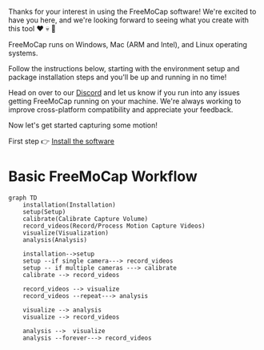

Thanks for your interest in using the FreeMoCap software! We're excited to have you here, and we're looking forward to seeing what you create with this tool :heart: :skull: :wave:

FreeMoCap runs on Windows, Mac (ARM and Intel), and Linux operating systems.

Follow the instructions below, starting with the environment setup and package installation steps and you'll be up and running in no time! 

Head on over to our [Discord](https://discord.gg/j76UGWfEeA) and let us know if you run into any issues getting FreeMoCap running on your machine. We're always working to improve cross-platform compatibility and appreciate your feedback. 

Now let's get started capturing some motion!

First step  :point_right: [Install the software](/getting_started/installation/)


# Basic FreeMoCap Workflow

``` mermaid
graph TD
    installation(Installation)
    setup(Setup)
    calibrate(Calibrate Capture Volume)  
    record_videos(Record/Process Motion Capture Videos)    
    visualize(Visualization)
    analysis(Analysis)
    
    installation-->setup
    setup --if single camera---> record_videos
    setup -- if multiple cameras ---> calibrate    
    calibrate --> record_videos    
    
    record_videos --> visualize
    record_videos --repeat---> analysis
    
    visualize --> analysis
    visualize --> record_videos
    
    analysis -->  visualize
    analysis --forever---> record_videos
```

